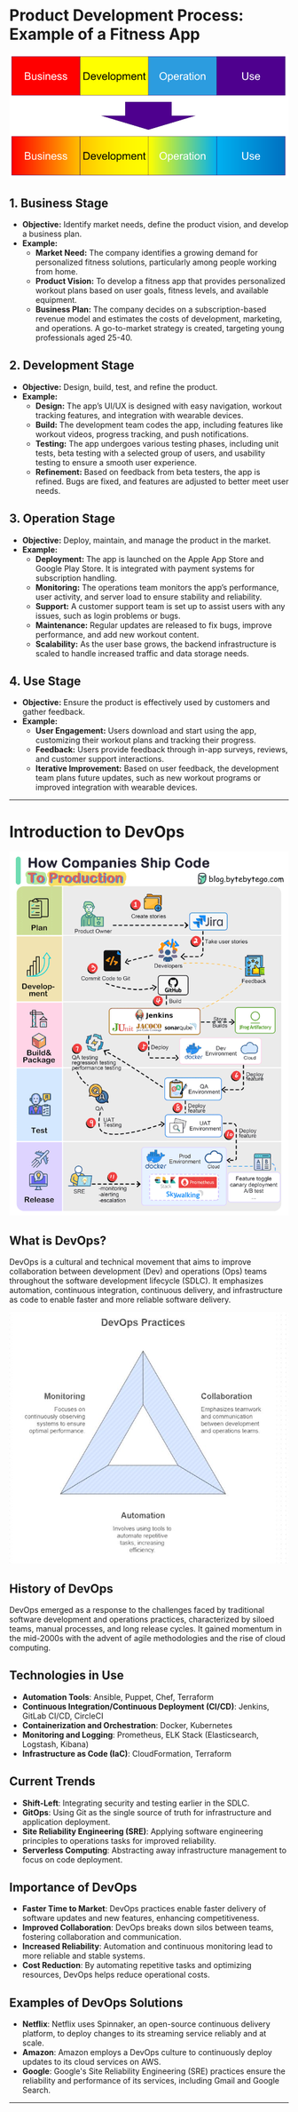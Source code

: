 # Product Development Process: Example of a Fitness App


 ![product stages](../Images/productStage.jpg)


## 1. **Business Stage**
- **Objective:** Identify market needs, define the product vision, and develop a business plan.
- **Example:**
  - **Market Need:** The company identifies a growing demand for personalized fitness solutions, particularly among people working from home.
  - **Product Vision:** To develop a fitness app that provides personalized workout plans based on user goals, fitness levels, and available equipment.
  - **Business Plan:** The company decides on a subscription-based revenue model and estimates the costs of development, marketing, and operations. A go-to-market strategy is created, targeting young professionals aged 25-40.

## 2. **Development Stage**
- **Objective:** Design, build, test, and refine the product.
- **Example:**
  - **Design:** The app’s UI/UX is designed with easy navigation, workout tracking features, and integration with wearable devices.
  - **Build:** The development team codes the app, including features like workout videos, progress tracking, and push notifications.
  - **Testing:** The app undergoes various testing phases, including unit tests, beta testing with a selected group of users, and usability testing to ensure a smooth user experience.
  - **Refinement:** Based on feedback from beta testers, the app is refined. Bugs are fixed, and features are adjusted to better meet user needs.

## 3. **Operation Stage**
- **Objective:** Deploy, maintain, and manage the product in the market.
- **Example:**
  - **Deployment:** The app is launched on the Apple App Store and Google Play Store. It is integrated with payment systems for subscription handling.
  - **Monitoring:** The operations team monitors the app’s performance, user activity, and server load to ensure stability and reliability.
  - **Support:** A customer support team is set up to assist users with any issues, such as login problems or bugs.
  - **Maintenance:** Regular updates are released to fix bugs, improve performance, and add new workout content.
  - **Scalability:** As the user base grows, the backend infrastructure is scaled to handle increased traffic and data storage needs.

## 4. **Use Stage**
- **Objective:** Ensure the product is effectively used by customers and gather feedback.
- **Example:**
  - **User Engagement:** Users download and start using the app, customizing their workout plans and tracking their progress.
  - **Feedback:** Users provide feedback through in-app surveys, reviews, and customer support interactions.
  - **Iterative Improvement:** Based on user feedback, the development team plans future updates, such as new workout programs or improved integration with wearable devices.


----------------------------------------------------------

# Introduction to DevOps

![Intorduction to DevOps](/Images/DeVOPS_Animation.gif)

## What is DevOps?

DevOps is a cultural and technical movement that aims to improve collaboration between development (Dev) and operations (Ops) teams throughout the software development lifecycle (SDLC). It emphasizes automation, continuous integration, continuous delivery, and infrastructure as code to enable faster and more reliable software delivery.

![DevOPs](/images/DevOps.JPG)

## History of DevOps

DevOps emerged as a response to the challenges faced by traditional software development and operations practices, characterized by siloed teams, manual processes, and long release cycles. It gained momentum in the mid-2000s with the advent of agile methodologies and the rise of cloud computing.

## Technologies in Use

- **Automation Tools**: Ansible, Puppet, Chef, Terraform
- **Continuous Integration/Continuous Deployment (CI/CD)**: Jenkins, GitLab CI/CD, CircleCI
- **Containerization and Orchestration**: Docker, Kubernetes
- **Monitoring and Logging**: Prometheus, ELK Stack (Elasticsearch, Logstash, Kibana)
- **Infrastructure as Code (IaC)**: CloudFormation, Terraform

## Current Trends

- **Shift-Left**: Integrating security and testing earlier in the SDLC.
- **GitOps**: Using Git as the single source of truth for infrastructure and application deployment.
- **Site Reliability Engineering (SRE)**: Applying software engineering principles to operations tasks for improved reliability.
- **Serverless Computing**: Abstracting away infrastructure management to focus on code deployment.

## Importance of DevOps

- **Faster Time to Market**: DevOps practices enable faster delivery of software updates and new features, enhancing competitiveness.
- **Improved Collaboration**: DevOps breaks down silos between teams, fostering collaboration and communication.
- **Increased Reliability**: Automation and continuous monitoring lead to more reliable and stable systems.
- **Cost Reduction**: By automating repetitive tasks and optimizing resources, DevOps helps reduce operational costs.

## Examples of DevOps Solutions

- **Netflix**: Netflix uses Spinnaker, an open-source continuous delivery platform, to deploy changes to its streaming service reliably and at scale.
- **Amazon**: Amazon employs a DevOps culture to continuously deploy updates to its cloud services on AWS.
- **Google**: Google's Site Reliability Engineering (SRE) practices ensure the reliability and performance of its services, including Gmail and Google Search.

---


